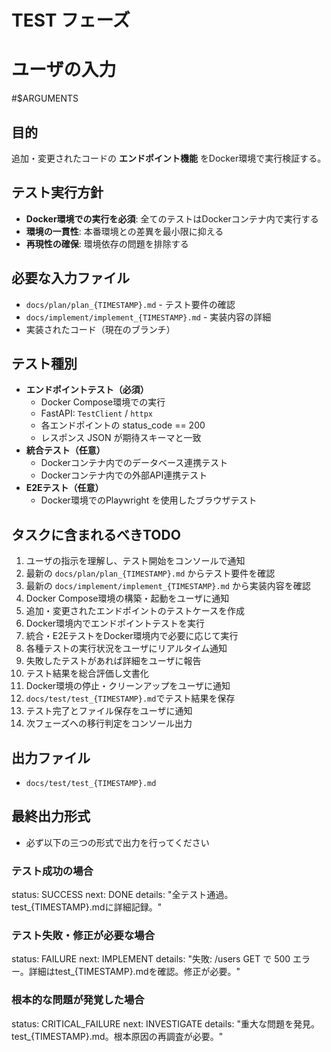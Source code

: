 # TEST フェーズ

# ユーザの入力
#$ARGUMENTS

## 目的
追加・変更されたコードの **エンドポイント機能** をDocker環境で実行検証する。

## テスト実行方針
- **Docker環境での実行を必須**: 全てのテストはDockerコンテナ内で実行する
- **環境の一貫性**: 本番環境との差異を最小限に抑える
- **再現性の確保**: 環境依存の問題を排除する

## 必要な入力ファイル
- `docs/plan/plan_{TIMESTAMP}.md` - テスト要件の確認
- `docs/implement/implement_{TIMESTAMP}.md` - 実装内容の詳細
- 実装されたコード（現在のブランチ）

## テスト種別
- **エンドポイントテスト（必須）**
  - Docker Compose環境での実行
  - FastAPI: `TestClient` / `httpx`
  - 各エンドポイントの status_code == 200
  - レスポンス JSON が期待スキーマと一致
- **統合テスト（任意）**
  - Dockerコンテナ内でのデータベース連携テスト
  - Dockerコンテナ内での外部API連携テスト
- **E2Eテスト（任意）**
  - Docker環境でのPlaywright を使用したブラウザテスト


## タスクに含まれるべきTODO
1. ユーザの指示を理解し、テスト開始をコンソールで通知
2. 最新の `docs/plan/plan_{TIMESTAMP}.md` からテスト要件を確認
3. 最新の `docs/implement/implement_{TIMESTAMP}.md` から実装内容を確認
4. Docker Compose環境の構築・起動をユーザに通知
5. 追加・変更されたエンドポイントのテストケースを作成
6. Docker環境内でエンドポイントテストを実行
7. 統合・E2EテストをDocker環境内で必要に応じて実行
8. 各種テストの実行状況をユーザにリアルタイム通知
9. 失敗したテストがあれば詳細をユーザに報告
10. テスト結果を総合評価し文書化
11. Docker環境の停止・クリーンアップをユーザに通知
12. `docs/test/test_{TIMESTAMP}.md`でテスト結果を保存
13. テスト完了とファイル保存をユーザに通知
14. 次フェーズへの移行判定をコンソール出力


## 出力ファイル
- `docs/test/test_{TIMESTAMP}.md`

## 最終出力形式
- 必ず以下の三つの形式で出力を行ってください

### テスト成功の場合
status: SUCCESS
next: DONE
details: "全テスト通過。test_{TIMESTAMP}.mdに詳細記録。"

### テスト失敗・修正が必要な場合
status: FAILURE
next: IMPLEMENT
details: "失敗: /users GET で 500 エラー。詳細はtest_{TIMESTAMP}.mdを確認。修正が必要。"

### 根本的な問題が発覚した場合
status: CRITICAL_FAILURE
next: INVESTIGATE
details: "重大な問題を発見。test_{TIMESTAMP}.md。根本原因の再調査が必要。"